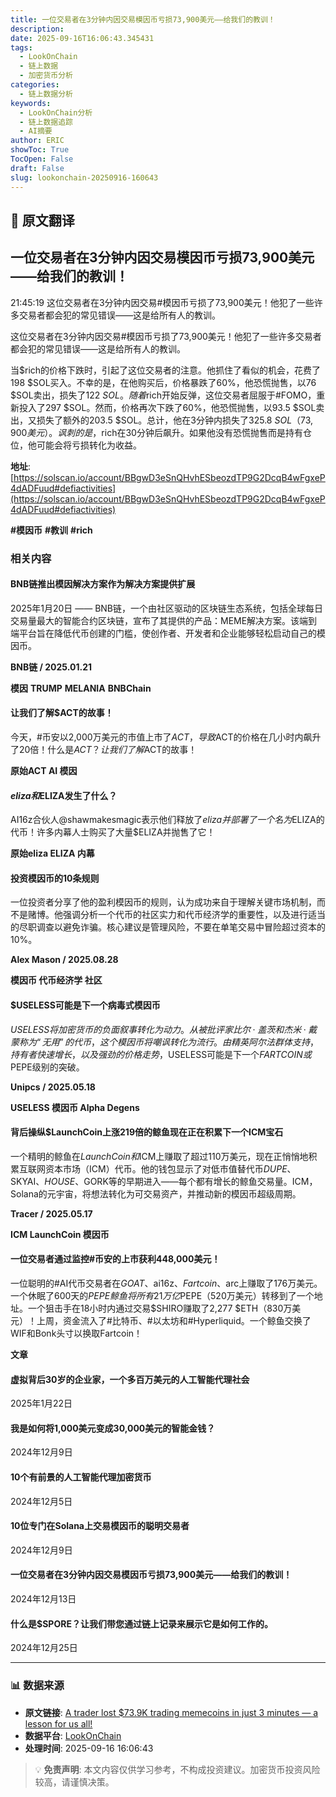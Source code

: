 ```yaml
---
title: 一位交易者在3分钟内因交易模因币亏损73,900美元——给我们的教训！
description: 
date: 2025-09-16T16:06:43.345431
tags:
  - LookOnChain
  - 链上数据
  - 加密货币分析
categories:
  - 链上数据分析
keywords:
  - LookOnChain分析
  - 链上数据追踪
  - AI摘要
author: ERIC
showToc: True
TocOpen: False
draft: False
slug: lookonchain-20250916-160643
---
```


## 📝 原文翻译

<div class='translation-content'>

## 一位交易者在3分钟内因交易模因币亏损73,900美元——给我们的教训！

21:45:19 这位交易者在3分钟内因交易#模因币亏损了73,900美元！他犯了一些许多交易者都会犯的常见错误——这是给所有人的教训。

这位交易者在3分钟内因交易#模因币亏损了73,900美元！他犯了一些许多交易者都会犯的常见错误——这是给所有人的教训。

当$rich的价格下跌时，引起了这位交易者的注意。他抓住了看似的机会，花费了198 $SOL买入。不幸的是，在他购买后，价格暴跌了60%，他恐慌抛售，以76 $SOL卖出，损失了122 $SOL。随着$rich开始反弹，这位交易者屈服于#FOMO，重新投入了297 $SOL。然而，价格再次下跌了60%，他恐慌抛售，以93.5 $SOL卖出，又损失了额外的203.5 $SOL。总计，他在3分钟内损失了325.8 $SOL（73,900美元）。讽刺的是，$rich在30分钟后飙升。如果他没有恐慌抛售而是持有仓位，他可能会将亏损转化为收益。

**地址**: [https://solscan.io/account/BBgwD3eSnQHvhESbeozdTP9G2DcqB4wFgxeP4dADFuud#defiactivities](https://solscan.io/account/BBgwD3eSnQHvhESbeozdTP9G2DcqB4wFgxeP4dADFuud#defiactivities)

**#模因币** **#教训** **#rich**

### 相关内容

#### BNB链推出模因解决方案作为解决方案提供扩展
2025年1月20日 —— BNB链，一个由社区驱动的区块链生态系统，包括全球每日交易量最大的智能合约区块链，宣布了其提供的产品：MEME解决方案。该端到端平台旨在降低代币创建的门槛，使创作者、开发者和企业能够轻松启动自己的模因币。

**BNB链 / 2025.01.21**

**模因** **TRUMP** **MELANIA** **BNBChain**

#### 让我们了解$ACT的故事！
今天，#币安以2,000万美元的市值上市了$ACT，导致$ACT的价格在几小时内飙升了20倍！什么是$ACT？让我们了解$ACT的故事！

**原始ACT AI 模因**

#### $eliza和$ELIZA发生了什么？
AI16z合伙人@shawmakesmagic表示他们释放了$eliza并部署了一个名为$ELIZA的代币！许多内幕人士购买了大量$ELIZA并抛售了它！

**原始eliza ELIZA 内幕**

#### 投资模因币的10条规则
一位投资者分享了他的盈利模因币的规则，认为成功来自于理解关键市场机制，而不是赌博。他强调分析一个代币的社区实力和代币经济学的重要性，以及进行适当的尽职调查以避免诈骗。核心建议是管理风险，不要在单笔交易中冒险超过资本的10%。

**Alex Mason / 2025.08.28**

**模因币 代币经济学 社区**

#### $USELESS可能是下一个病毒式模因币
$USELESS将加密货币的负面叙事转化为动力。从被批评家比尔·盖茨和杰米·戴蒙称为“无用”的代币，这个模因币将嘲讽转化为流行。由精英阿尔法群体支持，持有者快速增长，以及强劲的价格走势，$USELESS可能是下一个$FARTCOIN或$PEPE级别的突破。

**Unipcs / 2025.05.18**

**USELESS 模因币 Alpha Degens**

#### 背后操纵$LaunchCoin上涨219倍的鲸鱼现在正在积累下一个ICM宝石
一个精明的鲸鱼在$LaunchCoin和$ICM上赚取了超过110万美元，现在正悄悄地积累互联网资本市场（ICM）代币。他的钱包显示了对低市值替代币$DUPE、$SKYAI、$HOUSE、$GORK等的早期进入——每个都有增长的鲸鱼交易量。ICM，Solana的元宇宙，将想法转化为可交易资产，并推动新的模因币超级周期。

**Tracer / 2025.05.17**

**ICM LaunchCoin 模因币**

#### 一位交易者通过监控#币安的上市获利448,000美元！
一位聪明的#AI代币交易者在$GOAT、$ai16z、$Fartcoin、$arc上赚取了176万美元。一个休眠了600天的$PEPE鲸鱼将所有21万亿$PEPE（520万美元）转移到了一个地址。一个狙击手在18小时内通过交易$SHIRO赚取了2,277 $ETH（830万美元）！上周，资金流入了#比特币、#以太坊和#Hyperliquid。一个鲸鱼交换了WIF和Bonk头寸以换取Fartcoin！

**文章**

#### 虚拟背后30岁的企业家，一个多百万美元的人工智能代理社会
2025年1月22日

#### 我是如何将1,000美元变成30,000美元的智能金钱？
2024年12月9日

#### 10个有前景的人工智能代理加密货币
2024年12月5日

#### 10位专门在Solana上交易模因币的聪明交易者
2024年12月9日

#### 一位交易者在3分钟内因交易模因币亏损73,900美元——给我们的教训！
2024年12月13日

#### 什么是$SPORE？让我们带您通过链上记录来展示它是如何工作的。
2024年12月25日

</div>

---

### 📊 数据来源

- **原文链接**: [A trader lost $73.9K trading memecoins in just 3 minutes — a lesson for us all!](https://www.lookonchain.com/articles/1031)
- **数据平台**: [LookOnChain](https://www.lookonchain.com)
- **处理时间**: 2025-09-16 16:06:43

> 💡 **免责声明**: 本文内容仅供学习参考，不构成投资建议。加密货币投资风险较高，请谨慎决策。

